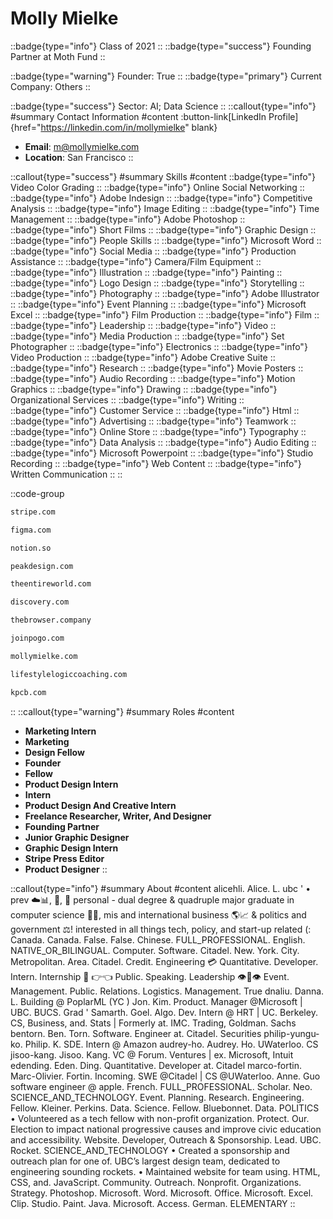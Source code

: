 # Molly Mielke
::badge{type="info"}
Class of 2021
::
::badge{type="success"}
Founding Partner at Moth Fund
::

::badge{type="warning"}
Founder: True
::
::badge{type="primary"}
Current Company: Others
::

::badge{type="success"}
Sector: AI; Data Science
::
::callout{type="info"}
#summary
Contact Information
#content
:button-link[LinkedIn Profile]{href="https://linkedin.com/in/mollymielke" blank}
- **Email**: m@mollymielke.com
- **Location**: San Francisco
::

::callout{type="success"}
#summary
Skills
#content
::badge{type="info"}
Video Color Grading
::
::badge{type="info"}
Online Social Networking
::
::badge{type="info"}
Adobe Indesign
::
::badge{type="info"}
Competitive Analysis
::
::badge{type="info"}
Image Editing
::
::badge{type="info"}
Time Management
::
::badge{type="info"}
Adobe Photoshop
::
::badge{type="info"}
Short Films
::
::badge{type="info"}
Graphic Design
::
::badge{type="info"}
People Skills
::
::badge{type="info"}
Microsoft Word
::
::badge{type="info"}
Social Media
::
::badge{type="info"}
Production Assistance
::
::badge{type="info"}
Camera/Film Equipment
::
::badge{type="info"}
Illustration
::
::badge{type="info"}
Painting
::
::badge{type="info"}
Logo Design
::
::badge{type="info"}
Storytelling
::
::badge{type="info"}
Photography
::
::badge{type="info"}
Adobe Illustrator
::
::badge{type="info"}
Event Planning
::
::badge{type="info"}
Microsoft Excel
::
::badge{type="info"}
Film Production
::
::badge{type="info"}
Film
::
::badge{type="info"}
Leadership
::
::badge{type="info"}
Video
::
::badge{type="info"}
Media Production
::
::badge{type="info"}
Set Photographer
::
::badge{type="info"}
Electronics
::
::badge{type="info"}
Video Production
::
::badge{type="info"}
Adobe Creative Suite
::
::badge{type="info"}
Research
::
::badge{type="info"}
Movie Posters
::
::badge{type="info"}
Audio Recording
::
::badge{type="info"}
Motion Graphics
::
::badge{type="info"}
Drawing
::
::badge{type="info"}
Organizational Services
::
::badge{type="info"}
Writing
::
::badge{type="info"}
Customer Service
::
::badge{type="info"}
Html
::
::badge{type="info"}
Advertising
::
::badge{type="info"}
Teamwork
::
::badge{type="info"}
Online Store
::
::badge{type="info"}
Typography
::
::badge{type="info"}
Data Analysis
::
::badge{type="info"}
Audio Editing
::
::badge{type="info"}
Microsoft Powerpoint
::
::badge{type="info"}
Studio Recording
::
::badge{type="info"}
Web Content
::
::badge{type="info"}
Written Communication
::
::

::code-group
```bash [Stripe]
stripe.com
```
```bash [Figma]
figma.com
```
```bash [Notion]
notion.so
```
```bash [Peak Design]
peakdesign.com
```
```bash [Entireworld]
theentireworld.com
```
```bash [Discovery]
discovery.com
```
```bash [The Browser Company]
thebrowser.company
```
```bash [Pogo]
joinpogo.com
```
```bash [Molly Mielke]
mollymielke.com
```
```bash [Mindset Like A Mother]
lifestylelogiccoaching.com
```
```bash [Kleiner Perkins Caufield & Byers]
kpcb.com
```
::
::callout{type="warning"}
#summary
Roles
#content
- **Marketing Intern**
- **Marketing**
- **Design Fellow**
- **Founder**
- **Fellow**
- **Product Design Intern**
- **Intern**
- **Product Design And Creative Intern**
- **Freelance Researcher, Writer, And Designer**
- **Founding Partner**
- **Junior Graphic Designer**
- **Graphic Design Intern**
- **Stripe Press Editor**
- **Product Designer**
::

::callout{type="info"}
#summary
About
#content
alicehli. Alice. L. ubc ' • prev ☁️📊, 👻, 🏰 personal - dual degree & quadruple major graduate in computer science 👩‍💻, mis and international business 🌎📈 & politics and government ⚖️! interested in all things tech, policy, and start-up related (: Canada. Canada. False. False. Chinese. FULL_PROFESSIONAL. English. NATIVE_OR_BILINGUAL. Computer. Software. Citadel. New. York. City. Metropolitan. Area. Citadel. Credit. Engineering 💳 Quantitative. Developer. Intern. Internship 🥔 👉👈 Public. Speaking. Leadership 👁👄👁 Event. Management. Public. Relations. Logistics. Management. True dnaliu. Danna. L. Building @ PoplarML (YC ) Jon. Kim. Product. Manager @Microsoft | UBC. BUCS. Grad ' Samarth. Goel. Algo. Dev. Intern @ HRT | UC. Berkeley. CS, Business, and. Stats | Formerly at. IMC. Trading, Goldman. Sachs bentorn. Ben. Torn. Software. Engineer at. Citadel. Securities philip-yungu-ko. Philip. K. SDE. Intern @ Amazon audrey-ho. Audrey. Ho. UWaterloo. CS jisoo-kang. Jisoo. Kang. VC @ Forum. Ventures | ex. Microsoft, Intuit edending. Eden. Ding. Quantitative. Developer at. Citadel marco-fortin. Marc-Olivier. Fortin. Incoming. SWE @Citadel | CS @UWaterloo. Anne. Guo software engineer @ apple. French. FULL_PROFESSIONAL. Scholar. Neo. SCIENCE_AND_TECHNOLOGY. Event. Planning. Research. Engineering. Fellow. Kleiner. Perkins. Data. Science. Fellow. Bluebonnet. Data. POLITICS • Volunteered as a tech fellow with non-profit organization. Protect. Our. Election to impact national progressive causes and improve civic education and accessibility. Website. Developer, Outreach & Sponsorship. Lead. UBC. Rocket. SCIENCE_AND_TECHNOLOGY • Created a sponsorship and outreach plan for one of. UBC’s largest design team, dedicated to engineering sounding rockets. • Maintained website for team using. HTML, CSS, and. JavaScript. Community. Outreach. Nonprofit. Organizations. Strategy. Photoshop. Microsoft. Word. Microsoft. Office. Microsoft. Excel. Clip. Studio. Paint. Java. Microsoft. Access. German. ELEMENTARY
::
